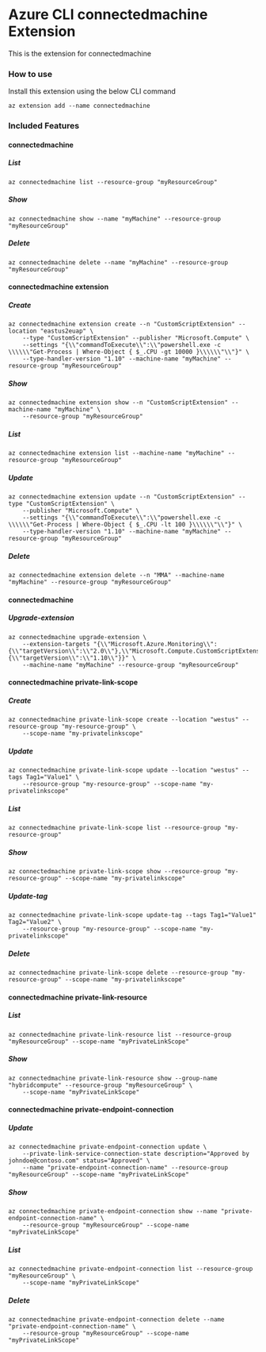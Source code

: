 # Azure CLI connectedmachine Extension #
This is the extension for connectedmachine

### How to use ###
Install this extension using the below CLI command
```
az extension add --name connectedmachine
```

### Included Features ###
#### connectedmachine ####
##### List #####
```
az connectedmachine list --resource-group "myResourceGroup"
```
##### Show #####
```
az connectedmachine show --name "myMachine" --resource-group "myResourceGroup"
```
##### Delete #####
```
az connectedmachine delete --name "myMachine" --resource-group "myResourceGroup"
```
#### connectedmachine extension ####
##### Create #####
```
az connectedmachine extension create --n "CustomScriptExtension" --location "eastus2euap" \
    --type "CustomScriptExtension" --publisher "Microsoft.Compute" \
    --settings "{\\"commandToExecute\\":\\"powershell.exe -c \\\\\\"Get-Process | Where-Object { $_.CPU -gt 10000 }\\\\\\"\\"}" \
    --type-handler-version "1.10" --machine-name "myMachine" --resource-group "myResourceGroup" 
```
##### Show #####
```
az connectedmachine extension show --n "CustomScriptExtension" --machine-name "myMachine" \
    --resource-group "myResourceGroup" 
```
##### List #####
```
az connectedmachine extension list --machine-name "myMachine" --resource-group "myResourceGroup"
```
##### Update #####
```
az connectedmachine extension update --n "CustomScriptExtension" --type "CustomScriptExtension" \
    --publisher "Microsoft.Compute" \
    --settings "{\\"commandToExecute\\":\\"powershell.exe -c \\\\\\"Get-Process | Where-Object { $_.CPU -lt 100 }\\\\\\"\\"}" \
    --type-handler-version "1.10" --machine-name "myMachine" --resource-group "myResourceGroup" 
```
##### Delete #####
```
az connectedmachine extension delete --n "MMA" --machine-name "myMachine" --resource-group "myResourceGroup"
```
#### connectedmachine ####
##### Upgrade-extension #####
```
az connectedmachine upgrade-extension \
    --extension-targets "{\\"Microsoft.Azure.Monitoring\\":{\\"targetVersion\\":\\"2.0\\"},\\"Microsoft.Compute.CustomScriptExtension\\":{\\"targetVersion\\":\\"1.10\\"}}" \
    --machine-name "myMachine" --resource-group "myResourceGroup" 
```
#### connectedmachine private-link-scope ####
##### Create #####
```
az connectedmachine private-link-scope create --location "westus" --resource-group "my-resource-group" \
    --scope-name "my-privatelinkscope" 
```
##### Update #####
```
az connectedmachine private-link-scope update --location "westus" --tags Tag1="Value1" \
    --resource-group "my-resource-group" --scope-name "my-privatelinkscope" 
```
##### List #####
```
az connectedmachine private-link-scope list --resource-group "my-resource-group"
```
##### Show #####
```
az connectedmachine private-link-scope show --resource-group "my-resource-group" --scope-name "my-privatelinkscope"
```
##### Update-tag #####
```
az connectedmachine private-link-scope update-tag --tags Tag1="Value1" Tag2="Value2" \
    --resource-group "my-resource-group" --scope-name "my-privatelinkscope" 
```
##### Delete #####
```
az connectedmachine private-link-scope delete --resource-group "my-resource-group" --scope-name "my-privatelinkscope"
```
#### connectedmachine private-link-resource ####
##### List #####
```
az connectedmachine private-link-resource list --resource-group "myResourceGroup" --scope-name "myPrivateLinkScope"
```
##### Show #####
```
az connectedmachine private-link-resource show --group-name "hybridcompute" --resource-group "myResourceGroup" \
    --scope-name "myPrivateLinkScope" 
```
#### connectedmachine private-endpoint-connection ####
##### Update #####
```
az connectedmachine private-endpoint-connection update \
    --private-link-service-connection-state description="Approved by johndoe@contoso.com" status="Approved" \
    --name "private-endpoint-connection-name" --resource-group "myResourceGroup" --scope-name "myPrivateLinkScope" 
```
##### Show #####
```
az connectedmachine private-endpoint-connection show --name "private-endpoint-connection-name" \
    --resource-group "myResourceGroup" --scope-name "myPrivateLinkScope" 
```
##### List #####
```
az connectedmachine private-endpoint-connection list --resource-group "myResourceGroup" \
    --scope-name "myPrivateLinkScope" 
```
##### Delete #####
```
az connectedmachine private-endpoint-connection delete --name "private-endpoint-connection-name" \
    --resource-group "myResourceGroup" --scope-name "myPrivateLinkScope" 
```